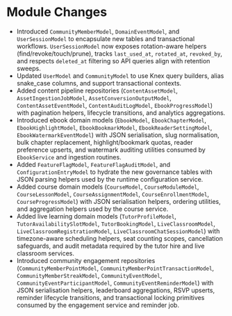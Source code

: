 # Module Changes

- Introduced `CommunityMemberModel`, `DomainEventModel`, and `UserSessionModel` to encapsulate new tables and transactional workflows. `UserSessionModel` now exposes rotation-aware helpers (find/revoke/touch/prune), tracks `last_used_at`, `rotated_at`, `revoked_by`, and respects `deleted_at` filtering so API queries align with retention sweeps.
- Updated `UserModel` and `CommunityModel` to use Knex query builders, alias snake_case columns, and support transactional contexts.
- Added content pipeline repositories (`ContentAssetModel`, `AssetIngestionJobModel`, `AssetConversionOutputModel`, `ContentAssetEventModel`, `ContentAuditLogModel`, `EbookProgressModel`) with pagination helpers, lifecycle transitions, and analytics aggregations.
- Introduced ebook domain models (`EbookModel`, `EbookChapterModel`, `EbookHighlightModel`, `EbookBookmarkModel`, `EbookReaderSettingModel`, `EbookWatermarkEventModel`) with JSON serialisation, slug normalisation, bulk chapter replacement, highlight/bookmark quotas, reader preference upserts, and watermark auditing utilities consumed by `EbookService` and ingestion routines.
- Added `FeatureFlagModel`, `FeatureFlagAuditModel`, and `ConfigurationEntryModel` to hydrate the new governance tables with JSON parsing helpers used by the runtime configuration service.
- Added course domain models (`CourseModel`, `CourseModuleModel`, `CourseLessonModel`, `CourseAssignmentModel`, `CourseEnrollmentModel`, `CourseProgressModel`) with JSON serialisation helpers, ordering utilities, and aggregation helpers used by the course service.
- Added live learning domain models (`TutorProfileModel`, `TutorAvailabilitySlotModel`, `TutorBookingModel`, `LiveClassroomModel`, `LiveClassroomRegistrationModel`, `LiveClassroomChatSessionModel`) with timezone-aware scheduling helpers, seat counting scopes, cancellation safeguards, and audit metadata required by the tutor hire and live classroom services.
- Introduced community engagement repositories (`CommunityMemberPointModel`, `CommunityMemberPointTransactionModel`, `CommunityMemberStreakModel`, `CommunityEventModel`, `CommunityEventParticipantModel`, `CommunityEventReminderModel`) with JSON serialisation helpers, leaderboard aggregations, RSVP upserts, reminder lifecycle transitions, and transactional locking primitives consumed by the engagement service and reminder job.
